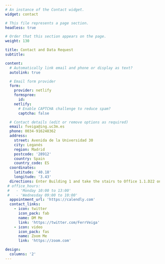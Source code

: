 ```yaml
---
# An instance of the Contact widget.
widget: contact

# This file represents a page section.
headless: true

# Order that this section appears on the page.
weight: 130

title: Contact and Data Request
subtitle:

content:
  # Automatically link email and phone or display as text?
  autolink: true

  # Email form provider
  form:
    provider: netlify
    formspree:
      id:
    netlify:
      # Enable CAPTCHA challenge to reduce spam?
      captcha: false

  # Contact details (edit or remove options as required)
  email: fveiga@ing.uc3m.es
  phone: 0034-916248362
  address:
    street: Avenida de la Universidad 30
    city: Leganés
    region: Madrid
    postcode: '28912'
    country: Spain
    country_code: ES
  coordinates:
    latitude: '40.18'
    longitude: '3.43'
  directions: Enter Building 1 and take the stairs to Office 1.1.D22 on Floor 1
 # office_hours:
 #   - 'Monday 10:00 to 13:00'
 #   - 'Wednesday 09:00 to 10:00'
  appointment_url: 'https://calendly.com'
  contact_links:
    - icon: twitter
      icon_pack: fab
      name: DM Me
      link: 'https://twitter.com/FerrVeiga'
    - icon: video
      icon_pack: fas
      name: Zoom Me
      link: 'https://zoom.com'

design:
  columns: '2'
---
```

